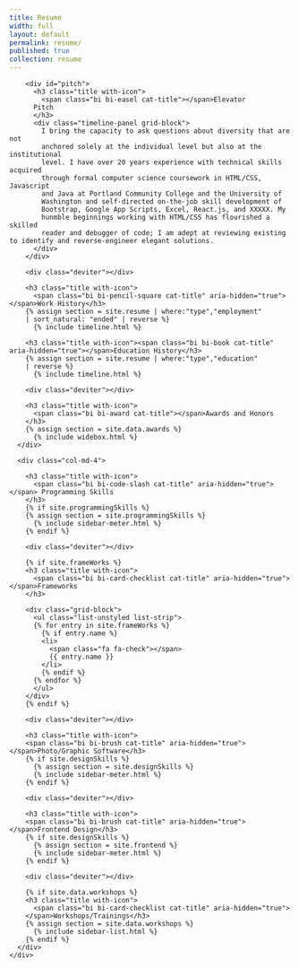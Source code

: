 ```yaml
---
title: Resume
width: full
layout: default
permalink: resume/
published: true
collection: resume
---
```

  <div class="container-fluid">
    <div class="row">
    <div class="deviter"></div>
      <div class="col-md-8">

        <div id="pitch">
          <h3 class="title with-icon">
            <span class="bi bi-easel cat-title"></span>Elevator
          Pitch
          </h3>
          <div class="timeline-panel grid-block">
            I bring the capacity to ask questions about diversity that are not
            anchored solely at the individual level but also at the institutional
            level. I have over 20 years experience with technical skills acquired
            through formal computer science coursework in HTML/CSS, Javascript
            and Java at Portland Community College and the University of
            Washington and self-directed on-the-job skill development of
            Bootstrap, Google App Scripts, Excel, React.js, and XXXXX. My
            hunmble beginnings working with HTML/CSS has flourished a skilled
            reader and debugger of code; I am adept at reviewing existing to identify and reverse-engineer elegant solutions.
          </div>
        </div>

        <div class="deviter"></div>

        <h3 class="title with-icon">
          <span class="bi bi-pencil-square cat-title" aria-hidden="true"></span>Work History</h3>
        {% assign section = site.resume | where:"type","employment"
        | sort_natural: "ended" | reverse %}
          {% include timeline.html %}

        <h3 class="title with-icon"><span class="bi bi-book cat-title" aria-hidden="true"></span>Education History</h3>
        {% assign section = site.resume | where:"type","education"
        | reverse %}
          {% include timeline.html %}

        <div class="deviter"></div>

        <h3 class="title with-icon">
          <span class="bi bi-award cat-title"></span>Awards and Honors
        </h3>
        {% assign section = site.data.awards %}
          {% include widebox.html %}
      </div>

      <div class="col-md-4">

        <h3 class="title with-icon">
          <span class="bi bi-code-slash cat-title" aria-hidden="true"></span> Programming Skills
        </h3>
        {% if site.programmingSkills %}
        {% assign section = site.programmingSkills %}
          {% include sidebar-meter.html %}
        {% endif %}

        <div class="deviter"></div>

        {% if site.frameWorks %}
        <h3 class="title with-icon">
          <span class="bi bi-card-checklist cat-title" aria-hidden="true"></span>Frameworks
        </h3>

        <div class="grid-block">
          <ul class="list-unstyled list-strip">
          {% for entry in site.frameWorks %}
            {% if entry.name %}
            <li>
              <span class="fa fa-check"></span>
              {{ entry.name }}
            </li>
            {% endif %}
          {% endfor %}
          </ul>
        </div>
        {% endif %}

        <div class="deviter"></div>

        <h3 class="title with-icon">
        <span class="bi bi-brush cat-title" aria-hidden="true"></span>Photo/Graphic Software</h3>
        {% if site.designSkills %}
          {% assign section = site.designSkills %}
          {% include sidebar-meter.html %}
        {% endif %}

        <div class="deviter"></div>

        <h3 class="title with-icon">
        <span class="bi bi-brush cat-title" aria-hidden="true"></span>Frontend Design</h3>
        {% if site.designSkills %}
          {% assign section = site.frontend %}
          {% include sidebar-meter.html %}
        {% endif %}

        <div class="deviter"></div>

        {% if site.data.workshops %}
        <h3 class="title with-icon">
          <span class="bi bi-card-checklist cat-title" aria-hidden="true">
        </span>Workshops/Trainings</h3>
        {% assign section = site.data.workshops %}
          {% include sidebar-list.html %}
        {% endif %}
      </div>
    </div>
  </div>
